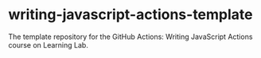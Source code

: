 # writing-javascript-actions-template
The template repository for the GitHub Actions: Writing JavaScript Actions course on Learning Lab.
